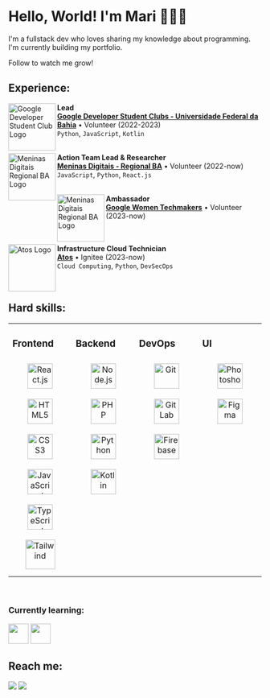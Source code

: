 # Hello, World! I'm Mari  👩🏽‍💻

I'm a fullstack dev who loves sharing my knowledge about programming. I'm currently building my portfolio.

Follow to watch me grow!

## Experience:

[<img align="left" height="94px" width="94px" alt="Google Developer Student Club Logo" src="https://res.cloudinary.com/startup-grind/image/upload/c_fill,dpr_2,f_auto,g_center,q_auto:good/v1/gcs/platform-data-dsc/contentbuilder/GDG-Bevy-ChapterThumbnail.png"/>](https://gdsc.community.dev/universidade-federal-da-bahia/)

**Lead** \
[**Google Developer Student Clubs - Universidade Federal da Bahia**](https://gdsc.community.dev/universidade-federal-da-bahia/) • Volunteer (2022-2023)\
`Python`, `JavaScript`, `Kotlin`\
<br/>

[<img align="left" height="94px" width="94px" alt="Meninas Digitais Regional BA Logo" src="https://encrypted-tbn0.gstatic.com/images?q=tbn:ANd9GcRNoiOBn1bqTVQJYxdJwhUtLbDiI4RA53YLaKkwLiyriDxVNYhW1btKp5I7e1R6rWUTeog&usqp=CAU"/>](https://meninas.sbc.org.br/portfolio-3/meninas-digitais-regional-bahia/)

**Action Team Lead & Researcher** \
[**Meninas Digitais - Regional BA**](https://meninas.sbc.org.br/portfolio-3/meninas-digitais-regional-bahia/) • Volunteer (2022-now) \
`JavaScript`, `Python`, `React.js`\
<br/>

[<img align="left" height="94px" width="94px" alt="Meninas Digitais Regional BA Logo" src="https://yt3.googleusercontent.com/ytc/AOPolaQ585FAI5dSwhkR5COb0GAfvltSH6hHXsLjTEv1Lw=s900-c-k-c0x00ffffff-no-rj"/>](https://meninas.sbc.org.br/portfolio-3/meninas-digitais-regional-bahia/)

**Ambassador** \
[**Google Women Techmakers**](https://developers.google.com/womentechmakers?hl=pt-br) • Volunteer (2023-now) \
<br/><br/>

[<img align="left" height="94px" width="94px" alt="Atos Logo" src="https://atos.net/wp-content/uploads/2022/02/atos-globe-blue-high-res.png"/>](https://atos.net/en/)

**Infrastructure Cloud Technician** \
[**Atos**](https://atos.net/en/lp/ignite) • Ignitee (2023-now) \
`Cloud Computing`, `Python`, `DevSecOps`\
<br/> <br/>

## Hard skills:

<table><tr><td valign="top" width="25%">

### Frontend

<div align="center">

<img style="margin: 10px" src="https://cdn.jsdelivr.net/gh/devicons/devicon/icons/react/react-original.svg" alt="React.js" height="50"/>
<img style="margin: 10px" src="https://profilinator.rishav.dev/skills-assets/html5-original-wordmark.svg" alt="HTML5" height="50" />  
<img style="margin: 10px" src="https://profilinator.rishav.dev/skills-assets/css3-original-wordmark.svg" alt="CSS3" height="50" />  
<img style="margin: 10px" src="https://profilinator.rishav.dev/skills-assets/javascript-original.svg" alt="JavaScript" height="50" />  
<img style="margin: 10px" src="https://profilinator.rishav.dev/skills-assets/typescript-original.svg" alt="TypeScript" height="50" />  
          
 <img style="margin: 10px" src="https://cdn.jsdelivr.net/gh/devicons/devicon/icons/tailwindcss/tailwindcss-plain.svg" alt="Tailwind" height="59" />
          
</div>

</td><td valign="top" width="25%">

### Backend

<div align="center">  
<img style="margin: 10px" src="https://cdn.jsdelivr.net/gh/devicons/devicon/icons/nodejs/nodejs-original.svg" alt="Node.js" height="50" />  
 
<img style="margin: 10px" src="https://profilinator.rishav.dev/skills-assets/php-original.svg" alt="PHP" height="50" />  
<img style="margin: 10px" src="https://profilinator.rishav.dev/skills-assets/python-original.svg" alt="Python" height="50" />  
<img style="margin: 10px" src="https://cdn.jsdelivr.net/gh/devicons/devicon/icons/kotlin/kotlin-original.svg" alt="Kotlin" height="50" />  
</div>

</td><td valign="top" width="25%">

### DevOps

<div align="center">  
<img style="margin: 10px" src="https://profilinator.rishav.dev/skills-assets/git-scm-icon.svg" alt="Git" height="50" />  
<img style="margin: 10px" src="https://profilinator.rishav.dev/skills-assets/gitlab.svg" alt="GitLab" height="50" />

<img style="margin: 10px" src="https://profilinator.rishav.dev/skills-assets/firebase.png" alt="Firebase" height="50" />   
</div>

</td><td valign="top" width="25%">

### UI

<div align="center">  
          
<img style="margin: 10px" src="https://cdn.jsdelivr.net/gh/devicons/devicon/icons/photoshop/photoshop-plain.svg" alt="Photoshop" height="50" />  
<img style="margin: 10px" src="https://cdn.jsdelivr.net/gh/devicons/devicon/icons/figma/figma-original.svg" alt="Figma" height="50" />
</div>

</td></tr></table>

<br/>

### Currently learning:

<img src="https://cdn.jsdelivr.net/gh/devicons/devicon/icons/python/python-original.svg" width=40/> <img src="https://cdn.jsdelivr.net/gh/devicons/devicon/icons/googlecloud/googlecloud-original.svg" width=40/>

## Reach me:

<div>
<a href = "mailto:mariana.pires.191@gmail.com"><img loading="lazy" src="https://img.shields.io/badge/Gmail-D14836?style=for-the-badge&logo=gmail&logoColor=white" target="_blank"></a>
<a href="https://www.linkedin.com/in/mariana-pfreitas" target="_blank"><img loading="lazy" src="https://img.shields.io/badge/-LinkedIn-%230077B5?style=for-the-badge&logo=linkedin&logoColor=white" target="_blank"></a>   
</div>
